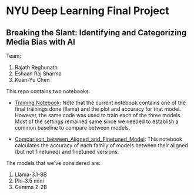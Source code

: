 # NYU Deep Learning Final Project 

## Breaking the Slant: Identifying and Categorizing Media Bias with AI

Team:
1. Rajath Reghunath
2. Eshaan Raj Sharma
3. Kuan-Yu Chen

This repo contains two notebooks:

- [Training Notebook](./Training%20Notebook.ipynb): Note that the current notebook contains one of the final trainings done (llama) and the plot and accuracy for that model. However, the same code was used to train each of the three models. Most of the settings remained same since we needed to establish a common baseline to compare between models.

- [Comparison_between_Aligned_and_Finetuned_Model](./Comparison_between_Aligned_and_Finetuned_Model.ipynb): This notebook calculates the accuracy of each family of models between their aligned (but not finetuned) and finetuned versions.


The models that we've considered are:

1. Llama-3.1-8B
2. Phi-3.5 mini
3. Gemma 2-2B

